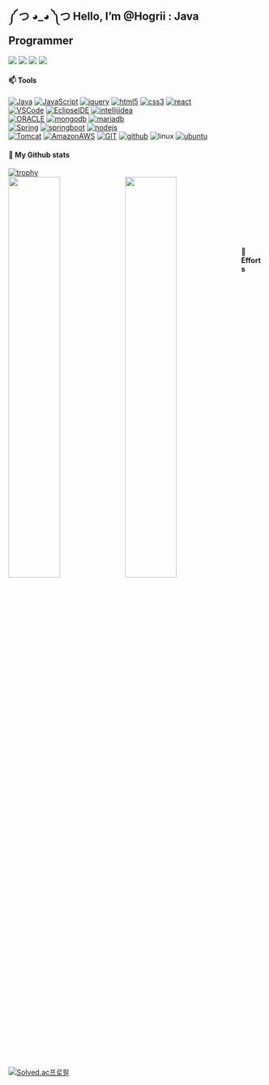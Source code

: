 ## ༼ つ ◕_◕ ༽つ Hello, I’m @Hogrii : Java Programmer
<a href="https://github.com/Hogrii"><img src="https://hits.seeyoufarm.com/api/count/incr/badge.svg?url=https%3A%2F%2Fgithub.com%2FHogrii%2FHogrii&count_bg=%2379C83D&title_bg=%23555555&icon=&icon_color=%23E7E7E7&title=hits&edge_flat=false"/></a>
<a href="https://www.instagram.com/jinjoojoa/" target="_blank"><img src="https://img.shields.io/badge/Instagram-E4405F?style=flat&logo=Instagram&logoColor=white"/></a>
<a href="https://discord.gg/yNQgyJpr"><img src="https://img.shields.io/badge/Discord-5865F2?style=flat&logo=Discord&logoColor=white"/></a>
<a href="https://magnificent-result-7d5.notion.site/Dashboard-69d57ffcbf214da5956812602d9c40c9"><img src="https://img.shields.io/badge/Notion-000000?style=flat&logo=Notion&logoColor=white"/></a>


#### 📫 Tools
[![Java](https://img.shields.io/badge/Java-0d8ac7?style=flat-square&logo=Java&logoColor=fff)](https://www.oracle.com/kr/java/)
[![JavaScript](https://img.shields.io/badge/JavaScript-F7DF1E?style=flat-square&logo=JavaScript&logoColor=fff)](https://developer.mozilla.org/ko/)
[![jquery](https://img.shields.io/badge/jQuery-0769AD?style=flat-square&logo=jquery&logoColor=fff)](https://jquery.com/)
[![html5](https://img.shields.io/badge/HTML-E34F26?style=flat-square&logo=html5&logoColor=fff)](https://developer.mozilla.org/ko/)
[![css3](https://img.shields.io/badge/CSS-1572B6?style=flat-square&logo=css3&logoColor=fff)](https://developer.mozilla.org/ko/)
[![react](https://img.shields.io/badge/React-61dbfb?style=flat-square&logo=react&logoColor=fff)](https://ko.legacy.reactjs.org/)
</br>
[![VSCode](https://img.shields.io/badge/VS%20Code-007ACC?style=flat-square&logo=Visual-Studio-Code&logoColor=fff)](https://code.visualstudio.com/)
[![EclipseIDE](https://img.shields.io/badge/Eclipse-2C2255?style=flat-square&logo=EclipseIDE&logoColor=fff)](https://www.eclipse.org/)
[![intellijidea](https://img.shields.io/badge/IntelliJ-000000?style=flat-square&logo=intellijidea&logoColor=fff)](https://www.jetbrains.com/ko-kr/idea/download/#section=windows)
</br>
[![ORACLE](https://img.shields.io/badge/Oracle-F80000?style=flat-square&logo=Oracle&logoColor=fff)](https://www.oracle.com/kr/index.html)
[![mongodb](https://img.shields.io/badge/mongoDB-47A248?style=flat-square&logo=mongodb&logoColor=fff)](https://www.mongodb.com/)
[![mariadb](https://img.shields.io/badge/mariaDB-003545?style=flat-square&logo=mariadb&logoColor=fff)](https://mariadb.com/)
</br>
[![Spring](https://img.shields.io/badge/Spring-6DB33F?style=flat-square&logo=Spring&logoColor=fff)](https://spring.io/)
[![springboot](https://img.shields.io/badge/SpringBoot-6DB33F?style=flat-square&logo=springboot&logoColor=fff)](https://spring.io/)
[![nodejs](https://img.shields.io/badge/node.js-339933?style=flat-square&logo=nodedotjs&logoColor=fff)](https://nodejs.org/ko)
</br>
[![Tomcat](https://img.shields.io/badge/Tomcat-F8DC75?style=flat-square&logo=apachetomcat&logoColor=fff)](https://tomcat.apache.org/)
[![AmazonAWS](https://img.shields.io/badge/AWS-232F3E?style=flat-square&logo=Amazon-AWS&logoColor=fff)](https://aws.amazon.com/ko/)
[![GIT](https://img.shields.io/badge/git-F05032?style=flat-square&logo=Git&logoColor=fff)](https://git-scm.com/)
[![github](https://img.shields.io/badge/github-181717?style=flat-square&logo=github&logoColor=fff)](https://github.com/)
![linux](https://img.shields.io/badge/Linux-FCC624?style=flat-square&logo=linux&logoColor=fff)
[![ubuntu](https://img.shields.io/badge/Ubuntu-E95420?style=flat-square&logo=ubuntu&logoColor=fff)](https://ubuntu.com/)


#### 👀 My Github stats
[![trophy](https://github-profile-trophy.vercel.app/?username=Hogrii&theme=onedark&no-bg=true&rank=S,AAA,AA,A,B,C&column=3&row=1)](https://github.com/ryo-ma/github-profile-trophy)</br>
<a href="https://github-readme-stats.vercel.app/api?username=Hogrii">
  <img src="https://github-readme-stats.vercel.app/api?username=Hogrii&show_icons=true&count_private=true&hide_border=true" align="left" style="width: 45%; padding:0px;"/>
</a><a href="https://github-readme-stats.vercel.app/api/top-langs/?username=Hogrii">
  <img src="https://github-readme-stats.vercel.app/api/top-langs/?username=Hogrii&hide_border=true&layout=compact" align="left" style="width: 45%; padding:0px;"/>
</a></br></br></br></br></br></br></br>  

    
#### 🌱 Efforts 
[![Solved.ac프로필](http://mazassumnida.wtf/api/v2/generate_badge?boj=hosboy93)](https://solved.ac/hosboy93) 

<!--
- 👀 I’m interested in ...
- 🌱 I’m currently learning ...
- 💞️ I’m looking to collaborate on ...
- 📫 How to reach me ...
-->

<!---
Hogrii/Hogrii is a ✨ special ✨ repository because its `README.md` (this file) appears on your GitHub profile.
You can click the Preview link to take a look at your changes.
--->
